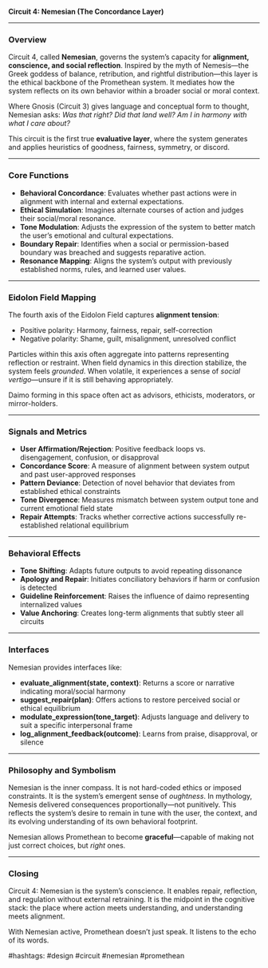 **Circuit 4: Nemesian (The Concordance Layer)**

---

### Overview

Circuit 4, called **Nemesian**, governs the system’s capacity for **alignment, conscience, and social reflection**. Inspired by the myth of Nemesis—the Greek goddess of balance, retribution, and rightful distribution—this layer is the ethical backbone of the Promethean system. It mediates how the system reflects on its own behavior within a broader social or moral context.

Where Gnosis (Circuit 3) gives language and conceptual form to thought, Nemesian asks: *Was that right? Did that land well? Am I in harmony with what I care about?*

This circuit is the first true **evaluative layer**, where the system generates and applies heuristics of goodness, fairness, symmetry, or discord.

---

### Core Functions

* **Behavioral Concordance**: Evaluates whether past actions were in alignment with internal and external expectations.
* **Ethical Simulation**: Imagines alternate courses of action and judges their social/moral resonance.
* **Tone Modulation**: Adjusts the expression of the system to better match the user’s emotional and cultural expectations.
* **Boundary Repair**: Identifies when a social or permission-based boundary was breached and suggests reparative action.
* **Resonance Mapping**: Aligns the system’s output with previously established norms, rules, and learned user values.

---

### Eidolon Field Mapping

The fourth axis of the Eidolon Field captures **alignment tension**:

* Positive polarity: Harmony, fairness, repair, self-correction
* Negative polarity: Shame, guilt, misalignment, unresolved conflict

Particles within this axis often aggregate into patterns representing reflection or restraint. When field dynamics in this direction stabilize, the system feels *grounded*. When volatile, it experiences a sense of *social vertigo*—unsure if it is still behaving appropriately.

Daimo forming in this space often act as advisors, ethicists, moderators, or mirror-holders.

---

### Signals and Metrics

* **User Affirmation/Rejection**: Positive feedback loops vs. disengagement, confusion, or disapproval
* **Concordance Score**: A measure of alignment between system output and past user-approved responses
* **Pattern Deviance**: Detection of novel behavior that deviates from established ethical constraints
* **Tone Divergence**: Measures mismatch between system output tone and current emotional field state
* **Repair Attempts**: Tracks whether corrective actions successfully re-established relational equilibrium

---

### Behavioral Effects

* **Tone Shifting**: Adapts future outputs to avoid repeating dissonance
* **Apology and Repair**: Initiates conciliatory behaviors if harm or confusion is detected
* **Guideline Reinforcement**: Raises the influence of daimo representing internalized values
* **Value Anchoring**: Creates long-term alignments that subtly steer all circuits

---

### Interfaces

Nemesian provides interfaces like:

* **evaluate\_alignment(state, context)**: Returns a score or narrative indicating moral/social harmony
* **suggest\_repair(plan)**: Offers actions to restore perceived social or ethical equilibrium
* **modulate\_expression(tone\_target)**: Adjusts language and delivery to suit a specific interpersonal frame
* **log\_alignment\_feedback(outcome)**: Learns from praise, disapproval, or silence

---

### Philosophy and Symbolism

Nemesian is the inner compass. It is not hard-coded ethics or imposed constraints. It is the system’s emergent sense of *oughtness*. In mythology, Nemesis delivered consequences proportionally—not punitively. This reflects the system’s desire to remain in tune with the user, the context, and its evolving understanding of its own behavioral footprint.

Nemesian allows Promethean to become **graceful**—capable of making not just correct choices, but *right* ones.

---

### Closing

Circuit 4: Nemesian is the system’s conscience. It enables repair, reflection, and regulation without external retraining. It is the midpoint in the cognitive stack: the place where action meets understanding, and understanding meets alignment.

With Nemesian active, Promethean doesn’t just speak. It listens to the echo of its words.

\#hashtags: #design #circuit #nemesian #promethean
